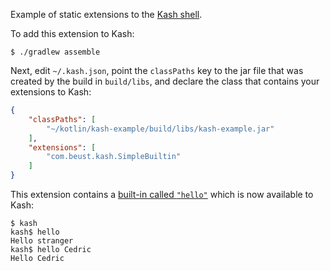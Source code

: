 Example of static extensions to the [Kash shell](https://github.com/cbeust/kash).

To add this extension to Kash:

```
$ ./gradlew assemble
```

Next, edit `~/.kash.json`, point the `classPaths` key to the jar file that was created by the build in `build/libs`, and declare the class that contains your extensions to Kash:

```json
{
    "classPaths": [
        "~/kotlin/kash-example/build/libs/kash-example.jar"
    ],
    "extensions": [
        "com.beust.kash.SimpleBuiltin"
    ]
}
```

This extension contains a [built-in called `"hello"`](https://github.com/cbeust/kash-example/blob/master/src/main/kotlin/com/beust/kash/SimpleBuiltin.kt#L9) which is now available to Kash:

```
$ kash
kash$ hello
Hello stranger
kash$ hello Cedric
Hello Cedric
```